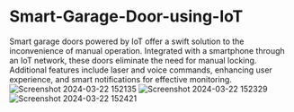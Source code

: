# Smart-Garage-Door-using-IoT
Smart garage doors powered by IoT offer a swift solution to the inconvenience of manual operation. Integrated with a smartphone through an IoT network, these doors eliminate the need for manual locking. Additional features include laser and voice commands, enhancing user experience, and smart notifications for effective monitoring.
![Screenshot 2024-03-22 152135](https://github.com/induroyal50/Smart-Garage-Door-using-IoT/assets/164609266/8acb8409-d572-4b66-b95b-ef705f1913b1)
![Screenshot 2024-03-22 152329](https://github.com/induroyal50/Smart-Garage-Door-using-IoT/assets/164609266/315c56ab-0902-4aab-a583-e537d3d9e937)
![Screenshot 2024-03-22 152421](https://github.com/induroyal50/Smart-Garage-Door-using-IoT/assets/164609266/7ef58b61-b072-4f6b-87cd-307e830d5338)

